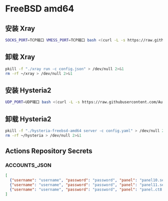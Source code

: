 # FreeBSD amd64

## 安装 Xray

```bash
SOCKS_PORT=TCP端口 VMESS_PORT=TCP端口 bash <(curl -L -s https://raw.githubusercontent.com/Aure7138/serv00-script/main/install_xray_v1.8.24.sh)
```

## 卸载 Xray

```bash
pkill -f "./xray run -c config.json" > /dev/null 2>&1
rm -rf ~/xray > /dev/null 2>&1
```

## 安装 Hysteria2

```bash
UDP_PORT=UDP端口 bash <(curl -L -s https://raw.githubusercontent.com/Aure7138/serv00-script/main/install_hysteria2.sh)
```

## 卸载 Hysteria2

```bash
pkill -f "./hysteria-freebsd-amd64 server -c config.yaml" > /dev/null 2>&1
rm -rf ~/hysteria > /dev/null 2>&1
```

## Actions Repository Secrets

### ACCOUNTS_JSON

```json
[
  {"username": "username", "password": "password", "panel": "panel10.serv00.com", "ssh": "s10.serv00.com"},
  {"username": "username", "password": "password", "panel": "panel11.serv00.com", "ssh": "s11.serv00.com"},
  {"username": "username", "password": "password", "panel": "panel.ct8.pl", "ssh": "s1.ct8.pl"}
]
```
